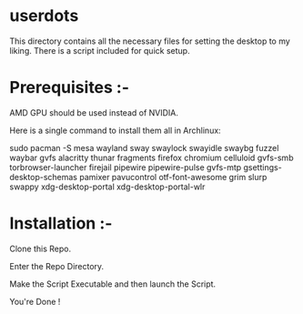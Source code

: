 # userdots
This directory contains all the necessary files for setting the desktop to my liking.
There is a script included for quick setup.

# Prerequisites :-
AMD GPU should be used instead of NVIDIA.

Here is a single command to install them all in Archlinux:

sudo pacman -S mesa wayland sway swaylock swayidle swaybg fuzzel waybar gvfs alacritty thunar fragments firefox chromium celluloid gvfs-smb torbrowser-launcher firejail pipewire pipewire-pulse gvfs-mtp gsettings-desktop-schemas pamixer pavucontrol otf-font-awesome grim slurp swappy xdg-desktop-portal xdg-desktop-portal-wlr

# Installation :-
Clone this Repo.

Enter the Repo Directory.

Make the Script Executable and then launch the Script.

You're Done !
